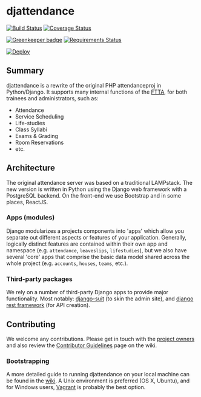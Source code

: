 # djattendance

[![Build Status](https://travis-ci.org/attendanceproject/djattendance.svg?branch=dev)](https://travis-ci.org/attendanceproject/djattendance) [![Coverage Status](https://coveralls.io/repos/attendanceproject/djattendance/badge.png?branch=dev)](https://coveralls.io/r/attendanceproject/djattendance?branch=dev)

[![Greenkeeper badge](https://badges.greenkeeper.io/attendanceproject/djattendance.svg)](https://greenkeeper.io/) [![Requirements Status](https://requires.io/github/attendanceproject/djattendance/requirements.svg)](https://requires.io/github/attendanceproject/djattendance/requirements)

[![Deploy](https://www.herokucdn.com/deploy/button.svg)](https://heroku.com/deploy)


## Summary
djattendance is a rewrite of the original PHP attendanceproj in Python/Django. It supports many internal functions of the [FTTA](ftta.org), for both trainees and administrators, such as:
* Attendance
* Service Scheduling
* Life-studies
* Class Syllabi
* Exams & Grading
* Room Reservations
* etc.

## Architecture
The original attendance server was based on a traditional LAMPstack. The new version is written in Python using the Django web framework with a PostgreSQL backend. On the front-end we use Bootstrap and in some places, ReactJS.

### Apps (modules)
Django modularizes a projects components into 'apps' which allow you separate out different aspects or features of your application. Generally, logically distinct features are contained within their own app and namespace (e.g. `attendance`, `leaveslips`, `lifestudies`), but we also have several 'core' apps that comprise the basic data model shared across the whole project (e.g. `accounts`, `houses`, `teams`, etc.).

### Third-party packages
We rely on a number of third-party Django apps to provide major functionality. Most notably: [django-suit](djangosuit.com/) (to skin the admin site), and [django rest framework](http://www.django-rest-framework.org/) (for API creation).

## Contributing
We welcome any contributions. Please get in touch with the [project owners](https://github.com/orgs/attendanceproject/teams/owners) and also review the [Contributor Guidelines](https://github.com/attendanceproject/djattendance/wiki/Contributor-Guidelines) page on the wiki.

### Bootstrapping
A more detailed guide to running djattendance on your local machine can be found in the [wiki](https://github.com/attendanceproject/djattendance/wiki/Development-Environment). A Unix environment is preferred (OS X, Ubuntu), and for Windows users, [Vagrant]() is probably the best option.
